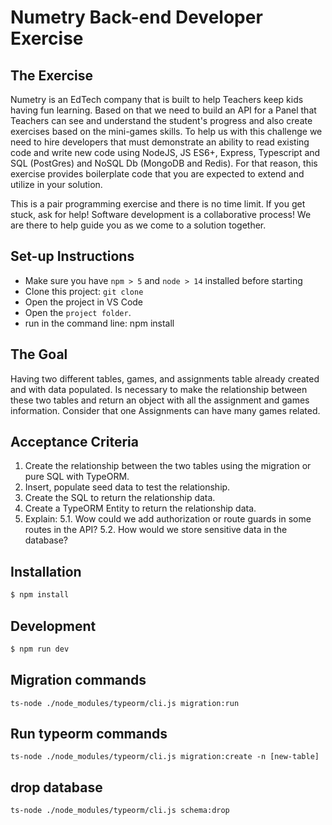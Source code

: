 # Numetry Back-end Developer Exercise

## The Exercise

Numetry is an EdTech company that is built to help Teachers keep kids having fun learning.
Based on that we need to build an API for a Panel that Teachers can see and understand the student's progress and also create exercises based on the mini-games skills. To help us with this challenge we need to hire developers that must demonstrate an ability to read existing code and write new code using NodeJS, JS ES6+, Express, Typescript and SQL (PostGres) and NoSQL Db (MongoDB and Redis). For that reason, this exercise provides boilerplate code that you are expected to extend and utilize in your solution.

This is a pair programming exercise and there is no time limit. If you get stuck, ask for help! Software development is a collaborative process! We are there to help guide you as we come to a solution together.

## Set-up Instructions

- Make sure you have `npm > 5` and `node > 14` installed before starting
- Clone this project: `git clone `
- Open the project in VS Code
- Open the `project folder`.
- run in the command line: npm install
## The Goal

Having two different tables, games, and assignments table already created and with data populated.
Is necessary to make the relationship between these two tables and return an object with all the assignment and games information.
Consider that one Assignments can have many games related.

## Acceptance Criteria

1. Create the relationship between the two tables using the migration or pure SQL with TypeORM.
2. Insert, populate seed data to test the relationship.
3. Create the SQL to return the relationship data.
4. Create a TypeORM Entity to return the relationship data.
5. Explain:
5.1. Wow could we add authorization or route guards in some routes in the API?
5.2. How would we store sensitive data in the database?

## Installation

```bash
$ npm install
```

## Development 
```bash
$ npm run dev
```

## Migration commands
`ts-node ./node_modules/typeorm/cli.js migration:run`

## Run typeorm commands
`ts-node ./node_modules/typeorm/cli.js migration:create -n [new-table]`

## drop database
`ts-node ./node_modules/typeorm/cli.js schema:drop`
